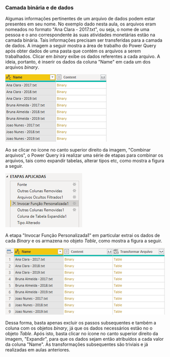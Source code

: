 ### Camada binária e de dados
Algumas informações pertinentes de um arquivo de dados podem estar presentes em seu nome. No exemplo dado nesta aula, os arquivos eram nomeados no formato
"Ana Clara - 2017.txt", ou seja, o nome de uma pessoa e o ano correspondente às suas atividades monetárias estão na camada binária. Tais informações precisam ser
transferidas para a camada de dados. A imagem a seguir mostra a área de trabalho do Power Query após obter dados de uma pasta que contém os arquivos a serem 
trabalhados. Clicar em *binary* exibe os dados referentes a cada arquivo. A ideia, portanto, é inserir os dados da coluna "Name" em cada um dos arquivos *binary*.

![](https://github.com/Monge88/curso_powerBI/blob/main/figure/ex4.png)

Ao se clicar no ícone no canto superior direito da imagem, "Combinar arquivos", o Power Query irá realizar uma série de etapas para combinar os arquivos, tais como
expandir tabelas, alterar tipos etc, como mostra a figura a seguir.

![](https://github.com/Monge88/curso_powerBI/blob/main/figure/ex5.png)

A etapa "Invocar Função Personalizada1" em particular extrai os dados de cada *Binary* e os armazena no objeto *Table*, como mostra a figura a seguir.

![](https://github.com/Monge88/curso_powerBI/blob/main/figure/ex6.png)

Dessa forma, basta apenas excluir os passos subsequentes e também a coluna com os objetos *binary*, já que os dados necessários estão no o objeto *Table*. Após isto,
basta clicar no ícone no canto superior direito da imagem, "Expandir", para que os dados sejam então atribuídos a cada valor da coluna "Name". As transformações
subsequentes são triviais e já realizadas em aulas anteriores.

